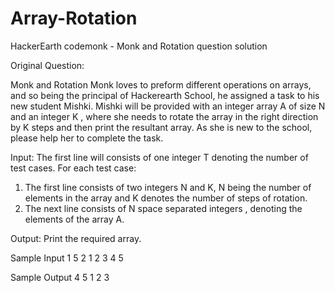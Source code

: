 # Array-Rotation
HackerEarth codemonk - Monk and Rotation question solution

Original Question:

Monk and Rotation
Monk loves to preform different operations on arrays, and so being the principal of Hackerearth School, he assigned a task to his new student Mishki. Mishki will be provided with an integer array A of size N and an integer K , where she needs to rotate the array in the right direction by K steps and then print the resultant array. As she is new to the school, please help her to complete the task.

Input:
The first line will consists of one integer T denoting the number of test cases.
For each test case:
1) The first line consists of two integers N and K, N being the number of elements in the array and K denotes the number of steps of rotation.
2) The next line consists of N space separated integers , denoting the elements of the array A.

Output:
Print the required array.

Sample Input
1
5 2
1 2 3 4 5

Sample Output
4 5 1 2 3

